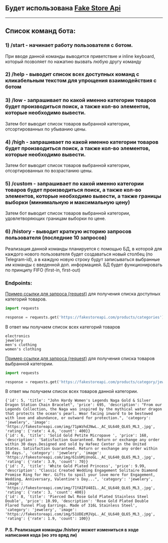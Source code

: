 Будет использована [Fake Store Api](https://fakestoreapi.com)
---
---

## Список команд бота:

### 1) /start - начинает работу пользователя с ботом. 
При вводе данной команды выводится приветствие и inline keyboard, который позволяет по нажатию вызвать любую другу команду
### 2) /help - выводит список всех доступных команд с кликабельным текстом для упрощения взаимодействия с ботом
### 3) /low - запрашивает по какой именно категории товаров будет производиться поиск, а также кол-во элементов, которые необходимо вывести.
Затем бот выводит список товаров выбранной категории, отсортированных по убыванию цены.
### 4) /high - запрашивает по какой именно категории товаров будет производиться поиск, а также кол-во элементов, которые необходимо вывести.
Затем бот выводит список товаров выбранной категории, отсортированных по возрастанию цены.
### 5) /custom - запрашивает по какой именно категории товаров будет производиться поиск, а также кол-во элементов, которые необходимо вывести, а также границы выборки (минимальную и максимальную цену)
Затем бот выводит список товаров выбранной категории, удовлетворяющих границам выборки по цене.
### 6) /history - выводит краткую историю запросов пользователя (последние 10 запросов)
Реализация данной команды планируется с помощью БД, в которой для каждого нового пользователя будет создаваться новый столбец (по Telegram-id), а в каждую новую строку будут записываться выбранные им команды с введенной доп. информацией. БД будет функционировать по принципу FIFO (first-in, first-out)
### Endpoints:

[Пример ссылки для запроса (request)](https://fakestoreapi.com/products/categories) для получения списка доступных категорий товаров.
```python
import requests

response = requests.get('https://fakestoreapi.com/products/categories').json()
```
В ответ мы получаем список всех категорий товаров
```
electronics
jewelery
men's clothing
women's clothing
```
[Пример ссылки для запроса (request)](https://fakestoreapi.com/products/category/jewelery) для получения списка товаров выбранной категории.
```python
import requests

response = requests.get('https://fakestoreapi.com/products/category/jewelery').json()
```
В ответ мы получаем список всех товаров данной категории.
```
{'id': 5, 'title': "John Hardy Women's Legends Naga Gold & Silver Dragon Station Chain Bracelet", 'price': 695, 'description': "From our Legends Collection, the Naga was inspired by the mythical water dragon that protects the ocean's pearl. Wear facing inward to be bestowed with love and abundance, or outward for protection.", 'category': 'jewelery', 'image': 'https://fakestoreapi.com/img/71pWzhdJNwL._AC_UL640_QL65_ML3_.jpg', 'rating': {'rate': 4.6, 'count': 400}}
{'id': 6, 'title': 'Solid Gold Petite Micropave ', 'price': 168, 'description': 'Satisfaction Guaranteed. Return or exchange any order within 30 days.Designed and sold by Hafeez Center in the United States. Satisfaction Guaranteed. Return or exchange any order within 30 days.', 'category': 'jewelery', 'image': 'https://fakestoreapi.com/img/61sbMiUnoGL._AC_UL640_QL65_ML3_.jpg', 'rating': {'rate': 3.9, 'count': 70}}
{'id': 7, 'title': 'White Gold Plated Princess', 'price': 9.99, 'description': "Classic Created Wedding Engagement Solitaire Diamond Promise Ring for Her. Gifts to spoil your love more for Engagement, Wedding, Anniversary, Valentine's Day...", 'category': 'jewelery', 'image': 'https://fakestoreapi.com/img/71YAIFU48IL._AC_UL640_QL65_ML3_.jpg', 'rating': {'rate': 3, 'count': 400}}
{'id': 8, 'title': 'Pierced Owl Rose Gold Plated Stainless Steel Double', 'price': 10.99, 'description': 'Rose Gold Plated Double Flared Tunnel Plug Earrings. Made of 316L Stainless Steel', 'category': 'jewelery', 'image': 'https://fakestoreapi.com/img/51UDEzMJVpL._AC_UL640_QL65_ML3_.jpg', 'rating': {'rate': 1.9, 'count': 100}}
```
#### P.S. Реализация команды /history может измениться в ходе написания кода (но это вряд ли)
